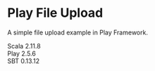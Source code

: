 # Play File Upload

A simple file upload example in Play Framework.

Scala 2.11.8    
Play 2.5.6    
SBT 0.13.12


